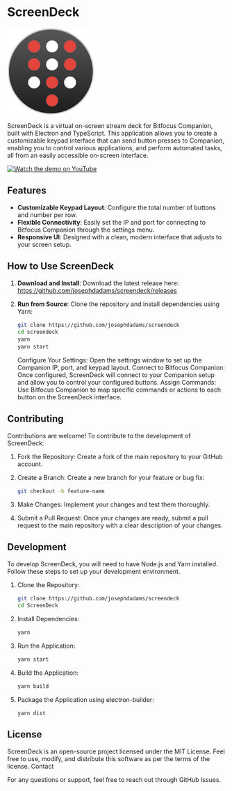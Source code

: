 # ScreenDeck

<img src="assets/tray-icon.png" alt="Logo" width="200px" />

ScreenDeck is a virtual on-screen stream deck for Bitfocus Companion, built with Electron and TypeScript. This application allows you to create a customizable keypad interface that can send button presses to Companion, enabling you to control various applications, and perform automated tasks, all from an easily accessible on-screen interface.

[![Watch the demo on YouTube](https://img.youtube.com/vi/QIi7PxsPd34/0.jpg)](https://youtu.be/QIi7PxsPd34)

## Features

- **Customizable Keypad Layout**: Configure the total number of buttons and number per row.
- **Flexible Connectivity**: Easily set the IP and port for connecting to Bitfocus Companion through the settings menu.
- **Responsive UI**: Designed with a clean, modern interface that adjusts to your screen setup.

## How to Use ScreenDeck

1. **Download and Install**: Download the latest release here: https://github.com/josephdadams/screendeck/releases

1. **Run from Source**: Clone the repository and install dependencies using Yarn:

    ```bash
    git clone https://github.com/josephdadams/screendeck
    cd screendeck
    yarn
    yarn start
    ```

    Configure Your Settings: Open the settings window to set up the Companion IP, port, and keypad layout.
    Connect to Bitfocus Companion: Once configured, ScreenDeck will connect to your Companion setup and allow you to control your configured buttons.
    Assign Commands: Use Bitfocus Companion to map specific commands or actions to each button on the ScreenDeck interface.

## Contributing

Contributions are welcome! To contribute to the development of ScreenDeck:

1. Fork the Repository: Create a fork of the main repository to your GitHub account.
1. Create a Branch: Create a new branch for your feature or bug fix:

    ```bash
    git checkout -b feature-name
    ```

1. Make Changes: Implement your changes and test them thoroughly.
1. Submit a Pull Request: Once your changes are ready, submit a pull request to the main repository with a clear description of your changes.

## Development

To develop ScreenDeck, you will need to have Node.js and Yarn installed. Follow these steps to set up your development environment.

1. Clone the Repository:

    ```bash
    git clone https://github.com/josephdadams/screendeck
    cd ScreenDeck
    ```

1. Install Dependencies:

    ```bash
    yarn
    ```

1. Run the Application:

    ```bash
    yarn start
    ```

1. Build the Application:

    ```bash
    yarn build
    ```

1. Package the Application using electron-builder:

    ```
    yarn dist
    ```

## License

ScreenDeck is an open-source project licensed under the MIT License. Feel free to use, modify, and distribute this software as per the terms of the license.
Contact

For any questions or support, feel free to reach out through GitHub Issues.
